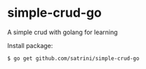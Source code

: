 # simple-crud-go
A simple crud with golang for learning

Install package:
```sh
$ go get github.com/satrini/simple-crud-go
```
